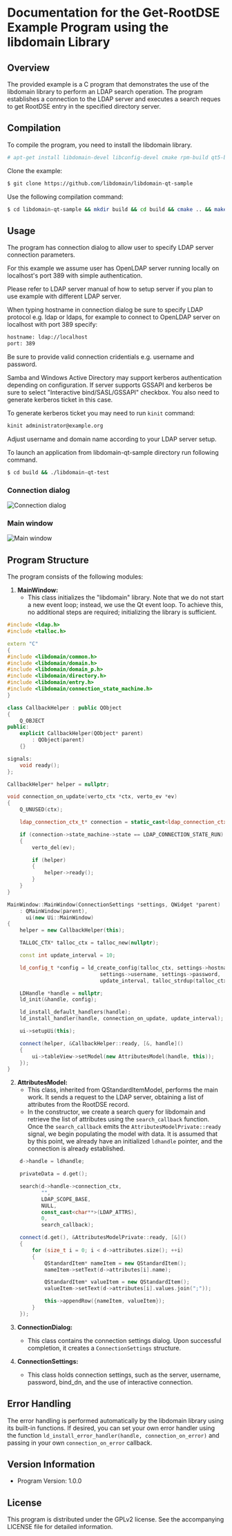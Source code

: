 # Documentation for the Get-RootDSE Example Program using the libdomain Library

## Overview

The provided example is a C program that demonstrates the use of the libdomain library to perform an LDAP search operation.
The program establishes a connection to the LDAP server and executes a search reques to get RootDSE entry in the specified directory server.

## Compilation

To compile the program, you need to install the libdomain library.

```bash
# apt-get install libdomain-devel libconfig-devel cmake rpm-build qt5-base-devel glib2-devel krb5-kinit
```

Clone the example:

```bash
$ git clone https://github.com/libdomain/libdomain-qt-sample
```

Use the following compilation command:

```bash
$ cd libdomain-qt-sample && mkdir build && cd build && cmake .. && make -j `nproc`
```

## Usage

The program has connection dialog to allow user to specify LDAP server connection parameters.

For this example we assume user has OpenLDAP server running locally on localhost's port 389 with simple authentication.

Please refer to LDAP server manual of how to setup server if you plan to use example with different LDAP server.

When typing hostname in connection dialog be sure to specify LDAP protocol e.g. ldap or ldaps,
for example to connect to OpenLDAP server on localhost with port 389 specify:

```bash
hostname: ldap://localhost
port: 389
```

Be sure to provide valid connection cridentials e.g. username and password.

Samba and Windows Active Directory may support kerberos authentication depending on configuration.
If server supports GSSAPI and kerberos be sure to select "Interactive bind/SASL/GSSAPI" checkbox.
You also need to generate kerberos ticket in this case.

To generate kerberos ticket you may need to run `kinit` command:
```bash
kinit administrator@example.org
```
Adjust username and domain name according to your LDAP server setup.

To launch an application from libdomain-qt-sample directory run following command.

```bash
$ cd build && ./libdomain-qt-test
```

### Connection dialog
![Connection dialog](docs/connection_dialog.png)

### Main window
![Main window](docs/rootdse.png)

## Program Structure

The program consists of the following modules:

1. **MainWindow:**
   - This class initializes the "libdomain" library. Note that we do not start a new event loop; instead, we use the Qt event loop. 
To achieve this, no additional steps are required; initializing the library is sufficient.

```cpp
#include <ldap.h>
#include <talloc.h>

extern "C"
{
#include <libdomain/common.h>
#include <libdomain/domain.h>
#include <libdomain/domain_p.h>
#include <libdomain/directory.h>
#include <libdomain/entry.h>
#include <libdomain/connection_state_machine.h>
}

class CallbackHelper : public QObject
{
    Q_OBJECT
public:
    explicit CallbackHelper(QObject* parent)
        : QObject(parent)
    {}

signals:
    void ready();
};

CallbackHelper* helper = nullptr;

void connection_on_update(verto_ctx *ctx, verto_ev *ev)
{
    Q_UNUSED(ctx);

    ldap_connection_ctx_t* connection = static_cast<ldap_connection_ctx_t*>(verto_get_private(ev));

    if (connection->state_machine->state == LDAP_CONNECTION_STATE_RUN)
    {
        verto_del(ev);

        if (helper)
        {
            helper->ready();
        }
    }
}

MainWindow::MainWindow(ConnectionSettings *settings, QWidget *parent)
    : QMainWindow(parent),
      ui(new Ui::MainWindow)
{
    helper = new CallbackHelper(this);

    TALLOC_CTX* talloc_ctx = talloc_new(nullptr);

    const int update_interval = 10;

    ld_config_t *config = ld_create_config(talloc_ctx, settings->hostname, 0, LDAP_VERSION3, settings->bind_dn,
                              settings->username, settings->password, !settings->useSasl, false, settings->useSasl, false,
                              update_interval, talloc_strdup(talloc_ctx, ""), talloc_strdup(talloc_ctx, ""), talloc_strdup(talloc_ctx, ""));

    LDHandle *handle = nullptr;
    ld_init(&handle, config);

    ld_install_default_handlers(handle);
    ld_install_handler(handle, connection_on_update, update_interval);

    ui->setupUi(this);

    connect(helper, &CallbackHelper::ready, [&, handle]()
    {
        ui->tableView->setModel(new AttributesModel(handle, this));
    });
}
```

2. **AttributesModel:**
   - This class, inherited from QStandardItemModel, performs the main work. It sends a request to the LDAP server, obtaining a list of attributes from the RootDSE record.
   - In the constructor, we create a search query for libdomain and retrieve the list of attributes using the `search_callback` function. Once the `search_callback` emits the `AttributesModelPrivate::ready` signal, we begin populating the model with data. It is assumed that by this point, we already have an initialized `ldhandle` pointer, and the connection is already established.

```cpp
    d->handle = ldhandle;

    privateData = d.get();

    search(d->handle->connection_ctx,
           "",
           LDAP_SCOPE_BASE,
           NULL,
           const_cast<char**>(LDAP_ATTRS),
           0,
           search_callback);

    connect(d.get(), &AttributesModelPrivate::ready, [&]()
    {
        for (size_t i = 0; i < d->attributes.size(); ++i)
        {
            QStandardItem* nameItem = new QStandardItem();
            nameItem->setText(d->attributes[i].name);

            QStandardItem* valueItem = new QStandardItem();
            valueItem->setText(d->attributes[i].values.join(";"));

            this->appendRow({nameItem, valueItem});
        }
    });
```

3. **ConnectionDialog:**
   - This class contains the connection settings dialog. Upon successful completion, it creates a `ConnectionSettings` structure.

4. **ConnectionSettings:**
   - This class holds connection settings, such as the server, username, password, bind_dn, and the use of interactive connection.

## Error Handling

The error handling is performed automatically by the libdomain library using its built-in functions. If desired, you can set your own error handler using the function `ld_install_error_handler(handle, connection_on_error)` and passing in your own `connection_on_error` callback.

## Version Information

- Program Version: 1.0.0

## License

This program is distributed under the GPLv2 license. See the accompanying LICENSE file for detailed information.
